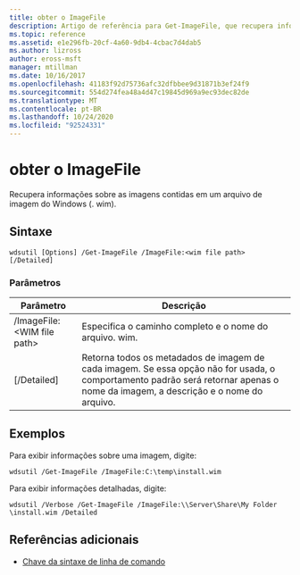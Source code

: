 ```yaml
---
title: obter o ImageFile
description: Artigo de referência para Get-ImageFile, que recupera informações sobre as imagens contidas em um arquivo de imagem do Windows (. wim).
ms.topic: reference
ms.assetid: e1e296fb-20cf-4a60-9db4-4cbac7d4dab5
ms.author: lizross
author: eross-msft
manager: mtillman
ms.date: 10/16/2017
ms.openlocfilehash: 41183f92d75736afc32dfbbee9d31871b3ef24f9
ms.sourcegitcommit: 554d274fea48a4d47c19845d969a9ec93dec82de
ms.translationtype: MT
ms.contentlocale: pt-BR
ms.lasthandoff: 10/24/2020
ms.locfileid: "92524331"
---
```

# <a name="get-imagefile"></a>obter o ImageFile

Recupera informações sobre as imagens contidas em um arquivo de imagem do Windows (. wim).

## <a name="syntax"></a>Sintaxe

```
wdsutil [Options] /Get-ImageFile /ImageFile:<wim file path> [/Detailed]
```

### <a name="parameters"></a>Parâmetros

|Parâmetro|Descrição|
|---------|-----------|
|/ImageFile:\<WIM file path>|Especifica o caminho completo e o nome do arquivo. wim.|
|[/Detailed]|Retorna todos os metadados de imagem de cada imagem. Se essa opção não for usada, o comportamento padrão será retornar apenas o nome da imagem, a descrição e o nome do arquivo.|

## <a name="examples"></a>Exemplos

Para exibir informações sobre uma imagem, digite:
```
wdsutil /Get-ImageFile /ImageFile:C:\temp\install.wim
```
Para exibir informações detalhadas, digite:
```
wdsutil /Verbose /Get-ImageFile /ImageFile:\\Server\Share\My Folder \install.wim /Detailed
```

## <a name="additional-references"></a>Referências adicionais

- [Chave da sintaxe de linha de comando](command-line-syntax-key.md)